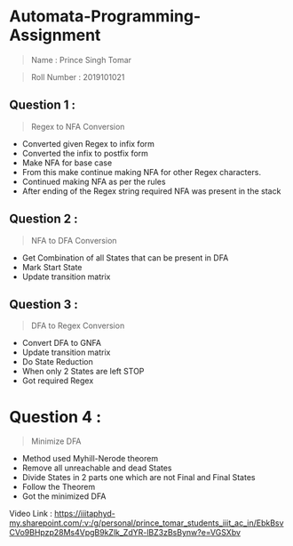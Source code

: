 # Automata-Programming-Assignment
> Name : Prince Singh Tomar

> Roll Number : 2019101021
## Question 1 :
> Regex to NFA Conversion
- Converted given Regex to infix form
- Converted the infix to postfix form
- Make NFA for base case
- From this make continue making NFA for other Regex characters.
- Continued making NFA as per the rules
- After ending of the Regex string required NFA was present in the stack

## Question 2 :
> NFA to DFA Conversion
- Get Combination of all States that can be present in DFA
- Mark Start State
- Update transition matrix

## Question 3 :
> DFA to Regex Conversion
- Convert DFA to GNFA
- Update transition matrix
- Do State Reduction
- When only 2 States are left STOP
- Got required Regex

# Question 4 :
> Minimize DFA
- Method used Myhill-Nerode theorem
- Remove all unreachable and dead States
- Divide States in 2 parts one which are not Final and Final States
- Follow the Theorem
- Got the minimized DFA

Video Link : https://iiitaphyd-my.sharepoint.com/:v:/g/personal/prince_tomar_students_iiit_ac_in/EbkBsvCVo9BHpzp28Ms4VpgB9kZlk_ZdYR-lBZ3zBsBynw?e=VGSXbv